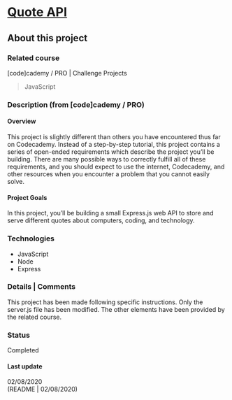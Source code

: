 # [Quote API](https://www.codecademy.com/practice/projects/quote-api)

## About this project

### Related course
[code]cademy / PRO | Challenge Projects
> JavaScript

### Description (from [code]cademy / PRO)

#### Overview
This project is slightly different than others you have encountered thus far on Codecademy. Instead of a step-by-step tutorial, this project contains a series of open-ended requirements which describe the project you’ll be building. There are many possible ways to correctly fulfill all of these requirements, and you should expect to use the internet, Codecademy, and other resources when you encounter a problem that you cannot easily solve. 

#### Project Goals
In this project, you’ll be building a small Express.js web API to store and serve different quotes about computers, coding, and technology.

### Technologies
- JavaScript  
- Node  
- Express

### Details | Comments
This project has been made following specific instructions. Only the server.js file has been modified. The other elements have been provided by the related course.

### Status
Completed

#### Last update
02/08/2020  
(README | 02/08/2020)

